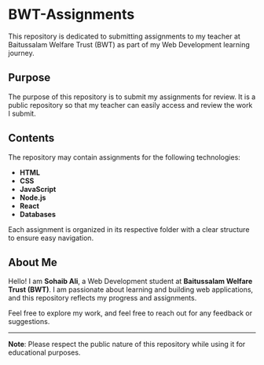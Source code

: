 # BWT-Assignments

This repository is dedicated to submitting assignments to my teacher at Baitussalam Welfare Trust (BWT) as part of my Web Development learning journey.

## Purpose

The purpose of this repository is to submit my assignments for review. It is a public repository so that my teacher can easily access and review the work I submit.

## Contents

The repository may contain assignments for the following technologies:

- **HTML**
- **CSS**
- **JavaScript**
- **Node.js**
- **React**
- **Databases**

Each assignment is organized in its respective folder with a clear structure to ensure easy navigation.

## About Me

Hello! I am **Sohaib Ali**, a Web Development student at **Baitussalam Welfare Trust (BWT)**. I am passionate about learning and building web applications, and this repository reflects my progress and assignments.

Feel free to explore my work, and feel free to reach out for any feedback or suggestions.

---
**Note**: Please respect the public nature of this repository while using it for educational purposes.

